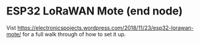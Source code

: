 # ESP32 LoRaWAN Mote (end node) #

Vist https://electronicspojects.wordpress.com/2018/11/23/esp32-lorawan-mote/ for a full walk through of how to set it up.


